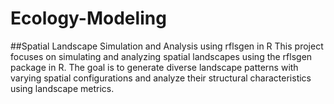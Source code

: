 # Ecology-Modeling
##Spatial Landscape Simulation and Analysis using rflsgen in R
This project focuses on simulating and analyzing spatial landscapes using the rflsgen package in R. The goal is to generate diverse landscape patterns with varying spatial configurations and analyze their structural characteristics using landscape metrics.

